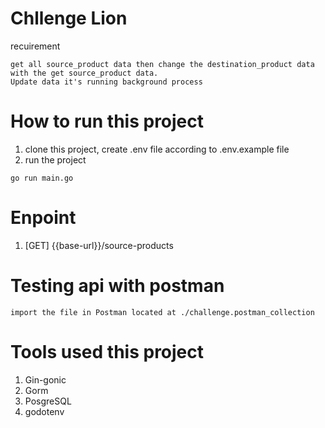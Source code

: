 # Chllenge Lion
 recuirement
 
```
get all source_product data then change the destination_product data with the get source_product data.
Update data it's running background process
```

# How to run this project

1. clone this project, create .env file according to .env.example file
2. run the project

```
go run main.go
```
# Enpoint
1. [GET] {{base-url}}/source-products

# Testing api with postman

```
import the file in Postman located at ./challenge.postman_collection
```


# Tools used this project

1. Gin-gonic
2. Gorm
3. PosgreSQL
4. godotenv
